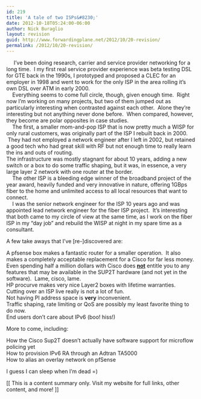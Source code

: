 ```yaml
---
id: 219
title: 'A tale of two ISPs&#8230;'
date: 2012-10-18T05:24:00-06:00
author: Nick Buraglio
layout: revision
guid: http://www.forwardingplane.net/2012/10/20-revision/
permalink: /2012/10/20-revision/
---
```

     I&#8217;ve been doing research, carrier and service provider networking for a long time.  I my first real service provider experience was beta testing DSL for GTE back in the 1990s, I prototyped and proposed a CLEC for an employer in 1998 and went to work for the only ISP in the area rolling it&#8217;s own DSL over ATM in early 2000.  
    Everything seems to come full circle, though, given enough time.  Right now I&#8217;m working on many projects, but two of them jumped out as particularly interesting when contrasted against each other.  Alone they&#8217;re interesting but not anything never done before.  When compared, however, they become are polar opposites in case studies.  
    The first, a smaller mom-and-pop ISP that is now pretty much a WISP for only rural customers, was originally part of the ISP I rebuilt back in 2000.  They had not employed a network engineer after I left in 2002, but retained a good tech who had great skill with RF but not enough time to really learn the ins and outs of routing.  
The infrastructure was mostly stagnant for about 10 years, adding a new switch or a box to do some traffic shaping, but it was, in essence, a very large layer 2 network with one router at the border.  
    The other ISP is a bleeding edge winner of the broadband project of the year award, heavily funded and very innovative in nature, offering 1GBps fiber to the home and unlimited access to all local resources that want to connect.    
    I was the senior network engineer for the ISP 10 years ago and was appointed lead network engineer for the fiber ISP project.  It&#8217;s interesting that both came to my circle of view at the same time, as I work on the fiber ISP in my &#8220;day job&#8221; and rebuild the WISP at night in my spare time as a consultant. 

A few take aways that I&#8217;ve [re-]discovered are:

A pfsense box makes a fantastic router for a smaller operation.  It also makes a completely acceptable replacement for a Cisco for far less money.  
Even spending half a million dollars with Cisco does **<u>not</u>** entitle you to any features that may be available in the SUP2T hardware (and not yet in the software).  Lame, cisco, lame.  
HP procurve makes very nice Layer2 boxes with lifetime warranties.  
Cutting over an ISP live really is not a lot of fun.  
Not having PI address space is **very** inconvenient.  
Traffic shaping, rate limiting or QoS are possibly my least favorite thing to do now.  
End users don&#8217;t care about IPv6 (boo! hiss!)

More to come, including:

How the Cisco Sup2T doesn&#8217;t actually have software support for microflow policing yet  
How to provision IPv6 RA through an Adtran TA5000  
How to alias an overlay network on pfSense

I guess I can sleep when I&#8217;m dead =)

<div>
  [[ This is a content summary only. Visit my website for full links, other content, and more! ]]
</div>